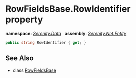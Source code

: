 # RowFieldsBase.RowIdentifier property
**namespace:** *[Serenity.Data](../../README.md#serenity.data-namespace)*   **assembly**: *[Serenity.Net.Entity](../../README.md)*

```csharp
public string RowIdentifier { get; }
```

## See Also

* class [RowFieldsBase](../RowFieldsBase.md)